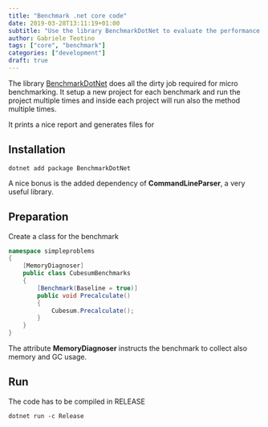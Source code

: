 ```yaml
---
title: "Benchmark .net core code"
date: 2019-03-28T13:11:19+01:00
subtitle: "Use the library BenchmarkDotNet to evaluate the performance .net core code"
author: Gabriele Teotino
tags: ["core", "benchmark"]
categories: ["development"]
draft: true
---
```


The library [BenchmarkDotNet](https://benchmarkdotnet.org/) does all the dirty job required for micro benchmarking. It setup a new project for each benchmark and run the project multiple times and inside each project will run also the method multiple times.

It prints a nice report and generates files for 

<!--more-->

## Installation

```shell
dotnet add package BenchmarkDotNet
```

A nice bonus is the added dependency of **CommandLineParser**, a very useful library.

## Preparation

Create a class for the benchmark

```csharp
namespace simpleproblems
{
    [MemoryDiagnoser]
    public class CubesumBenchmarks
    {
        [Benchmark(Baseline = true)]
        public void Precalculate()
        {
            Cubesum.Precalculate();
        }
    }
}
```

The attribute **MemoryDiagnoser** instructs the benchmark to collect also memory and GC usage.

## Run

The code has to be compiled in RELEASE

```shell
dotnet run -c Release
```
